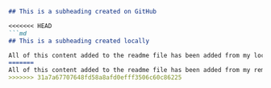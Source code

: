   ```md
  ## This is a subheading created on GitHub

<<<<<<< HEAD
  ```md
  ## This is a subheading created locally

  All of this content added to the readme file has been added from my local Git repository.
=======
  All of this content added to the readme file has been added from my remote GitHub repository.
>>>>>>> 31a7a67707648fd58a8afd0efff3506c60c86225
  ```
